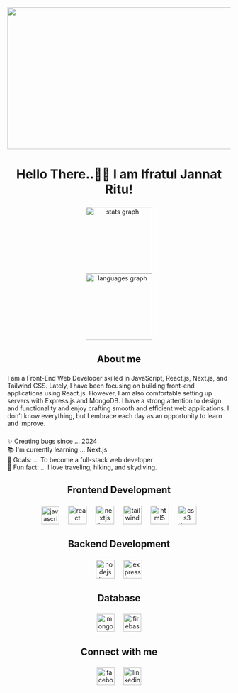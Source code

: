 <div align="center">
  <img height="320" width="640" src="https://i.ibb.co.com/8nHFYfjT/IFRATUL-2.jpg"  />
</div>

###

<h1 align="center">Hello There..👋🏽 I am Ifratul Jannat Ritu!</h1>

###

<div align="center">
  <img src="https://github-readme-stats.vercel.app/api?username=ifratul36&hide_title=false&hide_rank=false&show_icons=true&include_all_commits=true&count_private=true&disable_animations=false&theme=dracula&locale=en&hide_border=false&order=1" height="150" alt="stats graph" /> <br>
  <img src="https://github-readme-stats.vercel.app/api/top-langs?username=ifratul36&locale=en&hide_title=false&layout=compact&card_width=320&langs_count=5&theme=dracula&hide_border=false&order=2" height="150" alt="languages graph"  />
</div>

###

<h2 align="center">About me</h2>

###

<p align="left">I am a Front-End Web Developer skilled in JavaScript, React.js, Next.js, and Tailwind CSS. Lately, I have been focusing on building front-end applications using React.js. However, I am also comfortable setting up servers with Express.js and MongoDB. I have a strong attention to design and functionality and enjoy crafting smooth and efficient web applications. I don’t know everything, but I embrace each day as an opportunity to learn and improve.</p>

###

<p align="left">✨ Creating bugs since ... 2024<br>📚 I'm currently learning ... Next.js<br>🎯 Goals: ... To become a full-stack web developer<br>🎲 Fun fact: ... I love traveling, hiking, and skydiving.</p>

###

<h2 align="center">Frontend Development</h2>

###

<div align="center">
  <img src="https://cdn.jsdelivr.net/gh/devicons/devicon/icons/javascript/javascript-original.svg" height="40" alt="javascript logo"  />
  <img width="12" />
  <img src="https://cdn.jsdelivr.net/gh/devicons/devicon/icons/react/react-original.svg" height="42" alt="react logo"  />
  <img width="12" />
  <img src="https://cdn.jsdelivr.net/gh/devicons/devicon/icons/nextjs/nextjs-original.svg" height="42" alt="nextjs logo"  />
  <img width="12" />
  <img src="https://skillicons.dev/icons?i=tailwind" height="42" alt="tailwindcss logo"  />
  <img width="12" />
  <img src="https://skillicons.dev/icons?i=html" height="42" alt="html5 logo"  />
  <img width="12" />
  <img src="https://skillicons.dev/icons?i=css" height="42" alt="css3 logo"  />
</div>

###

<h2 align="center">Backend Development</h2>

###

<div align="center">
  <img src="https://cdn.jsdelivr.net/gh/devicons/devicon/icons/nodejs/nodejs-original.svg" height="42" alt="nodejs logo"  />
  <img width="12" />
  <img src="https://cdn.jsdelivr.net/gh/devicons/devicon/icons/express/express-original.svg" height="42" alt="express logo"  />
</div>

###

<h2 align="center">Database</h2>

###

<div align="center">
  <img src="https://cdn.jsdelivr.net/gh/devicons/devicon/icons/mongodb/mongodb-original.svg" height="40" alt="mongodb logo"  />
  <img width="12" />
  <img src="https://cdn.jsdelivr.net/gh/devicons/devicon/icons/firebase/firebase-plain.svg" height="40" alt="firebase logo"  />
</div>

###

<h2 align="center">Connect with me</h2>

###

<div align="center">
  <img src="https://cdn.jsdelivr.net/gh/devicons/devicon/icons/facebook/facebook-original.svg" height="40" alt="facebook logo"  />
  <img width="12" />
  <img src="https://cdn.jsdelivr.net/gh/devicons/devicon/icons/linkedin/linkedin-original.svg" height="40" alt="linkedin logo"  />
</div>
